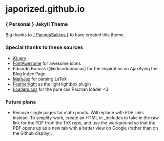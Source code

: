 # japorized.github.io
### { Personal } Jekyll Theme

Big thanks to [{ PannosSakkos }](https://github.com/PanosSakkos/personal-jekyll-theme) to have created this theme.

### Special thanks to these sources
* [jQuery](http://jquery.com)
* [FontAwesome](http://fontawesome.io) for awesome icons
* Eduardo Boucas (@eduardoboucas) for the inspiration on Ajaxifying the Blog Index Page
* [MathJax](https://www.mathjax.org/) for parsing LaTeX
* [Featherlight](http://noelboss.github.io/featherlight/) as the light lightbox plugin
* [Loaders.css](https://connoratherton.com/loaders) for the pure css Pacman loader <3

### Future plans
* Remove single pages for math proofs. Will replace with PDF links instead. To simplify work, create an HTML in _includes to take in the raw link for the PDF from the TeX repo, and use the workaround so that the PDF opens up as a new tab with a better view on Google (rather than on the Github display).